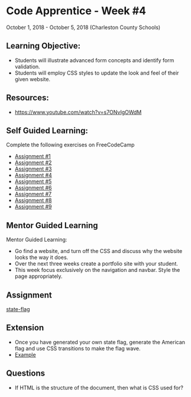 # Code Apprentice - Week #4
October 1, 2018 - October 5, 2018 (Charleston County Schools)

## Learning Objective:
* Students will illustrate advanced form concepts and identify form validation.
* Students will employ CSS styles to update the look and feel of their given website.

## Resources:
* https://www.youtube.com/watch?v=s7ONvIgOWdM

## Self Guided Learning:

Complete the following exercises on FreeCodeCamp
* [Assignment #1](https://learn.freecodecamp.org/responsive-web-design/basic-html-and-html5/use-html5-to-require-a-field)
* [Assignment #2](https://learn.freecodecamp.org/responsive-web-design/basic-html-and-html5/create-a-set-of-radio-buttons)
* [Assignment #3](https://learn.freecodecamp.org/responsive-web-design/basic-html-and-html5/create-a-set-of-checkboxes)
* [Assignment #4](https://learn.freecodecamp.org/responsive-web-design/basic-html-and-html5/check-radio-buttons-and-checkboxes-by-default)
* [Assignment #5](https://learn.freecodecamp.org/responsive-web-design/basic-html-and-html5/nest-many-elements-within-a-single-div-element)
* [Assignment #6](https://learn.freecodecamp.org/responsive-web-design/basic-html-and-html5/declare-the-doctype-of-an-html-document)
* [Assignment #7](https://learn.freecodecamp.org/responsive-web-design/basic-css/change-the-color-of-text)
* [Assignment #8](https://learn.freecodecamp.org/responsive-web-design/basic-css/use-css-selectors-to-style-elements)
* [Assignment #9](https://learn.freecodecamp.org/responsive-web-design/basic-css/use-a-css-class-to-style-an-element)

## Mentor Guided Learning
Mentor Guided Learning:
- Go find a website, and turn off the CSS and discuss why the website looks the way it does.
- Over the next three weeks create a portfolio site with your student.
- This week focus exclusively on the navigation and navbar. Style the page appropriately.

## Assignment
[state-flag](/assignments/week-4.md)
    
## Extension
* Once you have generated your own state flag, generate the American flag and use CSS transitions to make the flag wave. 
* [Example](https://www.w3schools.com/css/css3_transitions.asp)

## Questions
* If HTML is the structure of the document, then what is CSS used for?
